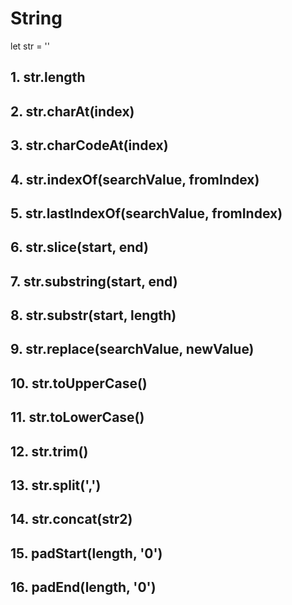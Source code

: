# String
let str = ''
## 1. str.length

## 2. str.charAt(index)

## 3. str.charCodeAt(index)

## 4. str.indexOf(searchValue, fromIndex)

## 5. str.lastIndexOf(searchValue, fromIndex)

## 6. str.slice(start, end)

## 7. str.substring(start, end)

## 8. str.substr(start, length)

## 9. str.replace(searchValue, newValue)

## 10. str.toUpperCase()

## 11. str.toLowerCase()

## 12. str.trim()

## 13. str.split(',')

## 14. str.concat(str2)

## 15. padStart(length, '0')

## 16. padEnd(length, '0')